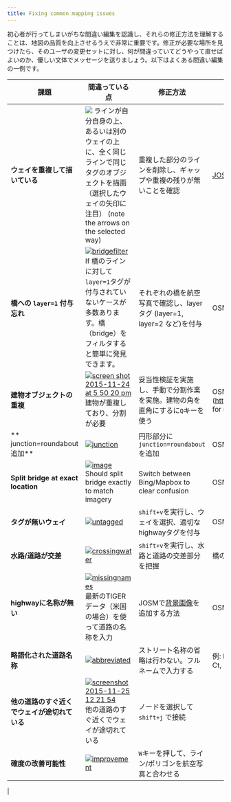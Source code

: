 ```yaml
---
title: Fixing common mapping issues
---
```


初心者が行ってしまいがちな間違い編集を認識し、それらの修正方法を理解することは、地図の品質を向上させるうえで非常に重要です。修正が必要な場所を見つけたら、そのユーザの変更セットに対し、何が間違っていてどうやって直せばよいのか、優しい文体でメッセージを送りましょう。以下はよくある間違い編集の一例です。


| 課題 | 間違っている点 | 修正方法 | TIPS |
| ----- |------------ | ------------- | ---- |
| **ウェイを重複して描いている** | [![](https://cloud.githubusercontent.com/assets/11504548/7966913/a0edc5a6-09ec-11e5-9583-fd510c0ab6fd.png)](https://cloud.githubusercontent.com/assets/11504548/7966913/a0edc5a6-09ec-11e5-9583-fd510c0ab6fd.png)  ラインが自分自身の上、あるいは別のウェイの上に、全く同じラインで同じタグのオブジェクトを描画（選択したウェイの矢印に注目） (note the arrows on the selected way) | 重複した部分のラインを削除し、ギャップや重複の残りが無いことを確認 | [JOSM validator](http://wiki.openstreetmap.org/wiki/JOSM/Validator) を使うことで検知可能 |
| **橋への `layer=1` 付与忘れ**|[![bridgefilter](https://cloud.githubusercontent.com/assets/6770741/11365662/e2c2b5bc-92cd-11e5-830d-2a165b896181.gif)](https://cloud.githubusercontent.com/assets/6770741/11365662/e2c2b5bc-92cd-11e5-830d-2a165b896181.gif)If 橋のラインに対して `layer=1`タグが付与されていないケースが多数あります。橋（bridge）をフィルタすると簡単に発見できます。|それぞれの橋を航空写真で確認し、layerタグ (layer=1, layer=2 など)を付与 |OSM Wiki on [bridge](http://wiki.openstreetmap.org/wiki/Key:bridge)|
|**建物オブジェクトの重複**|[![screen shot 2015-11-24 at 5 50 20 pm](https://cloud.githubusercontent.com/assets/6770741/11366588/222087f6-92d4-11e5-8a45-2189e3b2e961.png)](https://cloud.githubusercontent.com/assets/6770741/11366588/222087f6-92d4-11e5-8a45-2189e3b2e961.png) 建物が重複しており、分割が必要 | 妥当性検証を実施し、手動で分割作業を実施。建物の角を直角にするに`Q`キーを使う| OSM wikiの[building]もチェック(http://wiki.openstreetmap.org/wiki/Buildings) for more information.|
|** junction=roundabout追加**|[![junction](https://cloud.githubusercontent.com/assets/6770741/11375904/cd5a8336-9303-11e5-8cb3-2ea99a610142.gif)](https://cloud.githubusercontent.com/assets/6770741/11375904/cd5a8336-9303-11e5-8cb3-2ea99a610142.gif)|円形部分に`junction=roundabout`を追加| OSM Wiki for [roundabout](http://wiki.openstreetmap.org/wiki/Tag:junction%3Droundabout)|
|**Split bridge at exact location**|[![image](https://cloud.githubusercontent.com/assets/1152236/7830938/6a645932-046f-11e5-8f6b-560054ac584c.png)](https://cloud.githubusercontent.com/assets/1152236/7830938/6a645932-046f-11e5-8f6b-560054ac584c.png) Should split bridge exactly to match imagery| Switch between Bing/Mapbox to clear confusion| OSM wiki on [bridge](http://wiki.openstreetmap.org/wiki/Key:bridge)|
|**タグが無いウェイ**|[![untagged](https://cloud.githubusercontent.com/assets/6770741/11389187/c0354348-9363-11e5-9441-5c9833d8b4b2.gif)](https://cloud.githubusercontent.com/assets/6770741/11389187/c0354348-9363-11e5-9441-5c9833d8b4b2.gif)|`shift+v`を実行し、ウェイを選択、適切なhighwayタグを付与| OSM wiki on [highway](http://wiki.openstreetmap.org/wiki/Key:highway)|
|**水路/道路が交差**|[![crossingwater](https://cloud.githubusercontent.com/assets/6770741/11389332/779fd81c-9365-11e5-9467-7cdd96b3a2a3.gif)](https://cloud.githubusercontent.com/assets/6770741/11389332/779fd81c-9365-11e5-9467-7cdd96b3a2a3.gif)| `shift+v`を実行し、水路と道路の交差部分を把握| 橋の部分に `layer=1` を付与して解決|[bridge](http://wiki.openstreetmap.org/wiki/Key:bridge)|
|**highwayに名称が無い**|[![missingnames](https://cloud.githubusercontent.com/assets/6770741/11389598/44b162d8-9368-11e5-8b53-7228fd992ebc.gif)](https://cloud.githubusercontent.com/assets/6770741/11389598/44b162d8-9368-11e5-8b53-7228fd992ebc.gif) 最新のTIGERデータ（米国の場合）を使って道路の名称を入力| JOSMで[背景画像](https://josm.openstreetmap.de/wiki/Help/Preferences/Imagery)を追加する方法| OSM wiki on [TIGER](http://wiki.openstreetmap.org/wiki/TIGER)| 
|**略語化された道路名称**|[![abbreviated](https://cloud.githubusercontent.com/assets/6770741/11389977/8352e5a4-936b-11e5-9b0c-c3b01e9e7857.gif)](https://cloud.githubusercontent.com/assets/6770741/11389977/8352e5a4-936b-11e5-9b0c-c3b01e9e7857.gif)| ストリート名称の省略は行わない。フルネームで入力する| 例: Boulevard as Blvd, Street as St, Court as Ct, Drive as Dr etc|
|**他の道路のすぐ近くでウェイが途切れている**|[![screenshot 2015-11-25 12 21 54](https://cloud.githubusercontent.com/assets/6770741/11390480/90f90710-9370-11e5-9ea7-05bcaf1ffc85.png)](https://cloud.githubusercontent.com/assets/6770741/11390480/90f90710-9370-11e5-9ea7-05bcaf1ffc85.png)他の道路のすぐ近くでウェイが途切れている| ノードを選択して `shift+j` で接続||
|**確度の改善可能性**|[![improvement](https://cloud.githubusercontent.com/assets/6770741/11390603/e4807660-9371-11e5-94e8-fabf25e62fa4.gif)](https://cloud.githubusercontent.com/assets/6770741/11390603/e4807660-9371-11e5-94e8-fabf25e62fa4.gif)| `W`キーを押して、ライン/ポリゴンを航空写真と合わせる| |
|